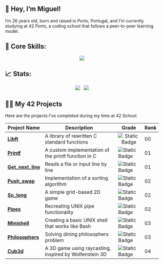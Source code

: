 ## 👋 Hey, I’m Miguel!
I’m 26 years old, born and raised in Porto, Portugal, and I’m currently studying at 42 Porto, a coding school that follows a peer-to-peer learning model.

## 🚀 Core Skills:
<p align="center">
  <a href="https://skillicons.dev">
    <img src="https://skillicons.dev/icons?i=git,c,js,html,css,tailwind,react,mongodb,linux,bash" />
  </a>
</p>


## 📈 Stats:
<p align="center">
  <img src="https://github-readme-streak-stats.herokuapp.com/?user=m3irel3s&theme=github_dark&hide_border=true&border_radius=10"/>&nbsp;&nbsp;
  <img src="https://github-readme-stats.vercel.app/api/top-langs/?username=m3irel3s&theme=github_dark&hide_border=true&border_radius=10&layout=compact"/>
</p>


## 👨‍💻 My 42 Projects

Here are the projects I’ve completed during my time at 42 School.
<div align="center">

| **Project Name**                                             | **Description**                                      | **Grade**                                                                 | **Rank** |
|--------------------------------------------------------------|------------------------------------------------------|---------------------------------------------------------------------------|----------|
| **[Libft](https://github.com/m3irel3s/42_Libft)**                | A library of rewritten C standard functions         | <div align="center" valing="center">![Static Badge](https://img.shields.io/badge/125%2F100-%2328a745?style=flat) </div> | 00 |
| **[Printf](https://github.com/m3irel3s/42_Ft_Printf)**           | A custom implementation of the printf function in C | ![Static Badge](https://img.shields.io/badge/100%2F100-%2328a745?style=flat) | 01 |
| **[Get_next_line](https://github.com/m3irel3s/42_Get_next_line)**| Reads a file or input line by line                  | ![Static Badge](https://img.shields.io/badge/125%2F100-%2328a745?style=flat) | 01 |
| **[Push_swap](https://github.com/m3irel3s/42_Push_swap)**        | Implementation of a sorting algorithm               | ![Static Badge](https://img.shields.io/badge/96%2F100-%2328a745?style=flat)  | 02 |
| **[So_long](https://github.com/m3irel3s/42_So_long)**            | A simple grid-based 2D game                         | ![Static Badge](https://img.shields.io/badge/125%2F100-%2328a745?style=flat) | 02 |
| **[Pipex](https://github.com/m3irel3s/42_Pipex)**                | Recreating UNIX pipe functionality                  | ![Static Badge](https://img.shields.io/badge/100%2F100-%2328a745?style=flat) | 02 |
| **[Minishell](https://github.com/m3irel3s/42_Minishell)**        | Creating a basic UNIX shell that works like Bash    | ![Static Badge](https://img.shields.io/badge/99%2F100-%2328a745?style=flat)  | 03 |
| **[Philosophers](https://github.com/m3irel3s/42_Philosophers)**  | Solving dining philosophers problem                 | ![Static Badge](https://img.shields.io/badge/100%2F100-%2328a745?style=flat) | 03 |
| **[Cub3d](https://github.com/m3irel3s/42_Cub3d)**  | A 3D game using raycasting, inspired by Wolfenstein 3D            | ![Static Badge](https://img.shields.io/badge/IN%20PROGRESS-yellow)           | 04 |



</div>


